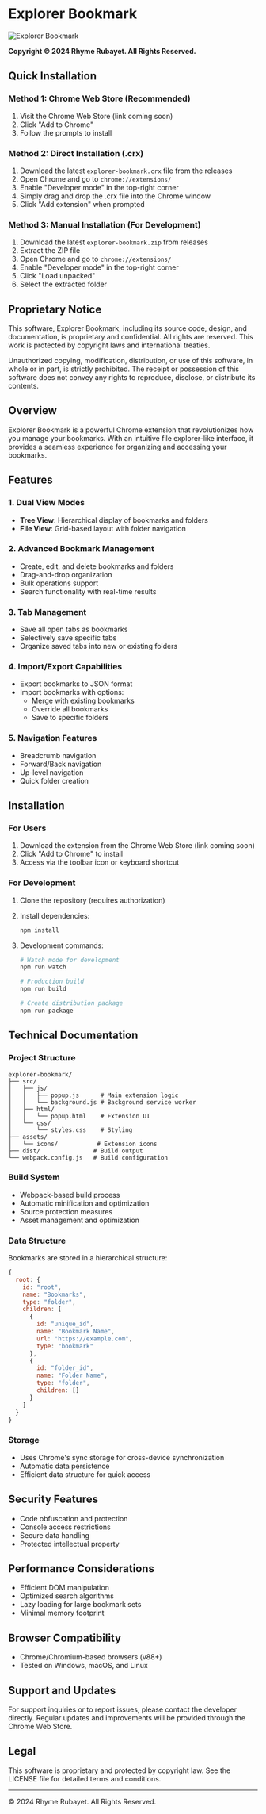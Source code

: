 # Explorer Bookmark

![Explorer Bookmark](assets/icons/icon128.png)

**Copyright © 2024 Rhyme Rubayet. All Rights Reserved.**

## Quick Installation

### Method 1: Chrome Web Store (Recommended)

1. Visit the Chrome Web Store (link coming soon)
2. Click "Add to Chrome"
3. Follow the prompts to install

### Method 2: Direct Installation (.crx)

1. Download the latest `explorer-bookmark.crx` file from the releases
2. Open Chrome and go to `chrome://extensions/`
3. Enable "Developer mode" in the top-right corner
4. Simply drag and drop the .crx file into the Chrome window
5. Click "Add extension" when prompted

### Method 3: Manual Installation (For Development)

1. Download the latest `explorer-bookmark.zip` from releases
2. Extract the ZIP file
3. Open Chrome and go to `chrome://extensions/`
4. Enable "Developer mode" in the top-right corner
5. Click "Load unpacked"
6. Select the extracted folder

## Proprietary Notice

This software, Explorer Bookmark, including its source code, design, and documentation, is proprietary and confidential. All rights are reserved. This work is protected by copyright laws and international treaties.

Unauthorized copying, modification, distribution, or use of this software, in whole or in part, is strictly prohibited. The receipt or possession of this software does not convey any rights to reproduce, disclose, or distribute its contents.

## Overview

Explorer Bookmark is a powerful Chrome extension that revolutionizes how you manage your bookmarks. With an intuitive file explorer-like interface, it provides a seamless experience for organizing and accessing your bookmarks.

## Features

### 1. Dual View Modes

- **Tree View**: Hierarchical display of bookmarks and folders
- **File View**: Grid-based layout with folder navigation

### 2. Advanced Bookmark Management

- Create, edit, and delete bookmarks and folders
- Drag-and-drop organization
- Bulk operations support
- Search functionality with real-time results

### 3. Tab Management

- Save all open tabs as bookmarks
- Selectively save specific tabs
- Organize saved tabs into new or existing folders

### 4. Import/Export Capabilities

- Export bookmarks to JSON format
- Import bookmarks with options:
  - Merge with existing bookmarks
  - Override all bookmarks
  - Save to specific folders

### 5. Navigation Features

- Breadcrumb navigation
- Forward/Back navigation
- Up-level navigation
- Quick folder creation

## Installation

### For Users

1. Download the extension from the Chrome Web Store (link coming soon)
2. Click "Add to Chrome" to install
3. Access via the toolbar icon or keyboard shortcut

### For Development

1. Clone the repository (requires authorization)
2. Install dependencies:
   ```bash
   npm install
   ```
3. Development commands:

   ```bash
   # Watch mode for development
   npm run watch

   # Production build
   npm run build

   # Create distribution package
   npm run package
   ```

## Technical Documentation

### Project Structure

```
explorer-bookmark/
├── src/
│   ├── js/
│   │   ├── popup.js      # Main extension logic
│   │   └── background.js # Background service worker
│   ├── html/
│   │   └── popup.html    # Extension UI
│   └── css/
│       └── styles.css    # Styling
├── assets/
│   └── icons/           # Extension icons
├── dist/               # Build output
└── webpack.config.js   # Build configuration
```

### Build System

- Webpack-based build process
- Automatic minification and optimization
- Source protection measures
- Asset management and optimization

### Data Structure

Bookmarks are stored in a hierarchical structure:

```javascript
{
  root: {
    id: "root",
    name: "Bookmarks",
    type: "folder",
    children: [
      {
        id: "unique_id",
        name: "Bookmark Name",
        url: "https://example.com",
        type: "bookmark"
      },
      {
        id: "folder_id",
        name: "Folder Name",
        type: "folder",
        children: []
      }
    ]
  }
}
```

### Storage

- Uses Chrome's sync storage for cross-device synchronization
- Automatic data persistence
- Efficient data structure for quick access

## Security Features

- Code obfuscation and protection
- Console access restrictions
- Secure data handling
- Protected intellectual property

## Performance Considerations

- Efficient DOM manipulation
- Optimized search algorithms
- Lazy loading for large bookmark sets
- Minimal memory footprint

## Browser Compatibility

- Chrome/Chromium-based browsers (v88+)
- Tested on Windows, macOS, and Linux

## Support and Updates

For support inquiries or to report issues, please contact the developer directly. Regular updates and improvements will be provided through the Chrome Web Store.

## Legal

This software is proprietary and protected by copyright law. See the LICENSE file for detailed terms and conditions.

---

© 2024 Rhyme Rubayet. All Rights Reserved.
